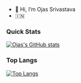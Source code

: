 - 👋 Hi, I’m Ojas Srivastava
-  :india:

 
 ### Quick Stats
 
 [![Ojas's GitHub stats](https://github-readme-stats.vercel.app/api?username=Ojas-Sri&show_icons=true&theme=cobalt)](https://github.com/anuraghazra/github-readme-stats)
 
 
 
 ### Top Langs
 [![Top Langs](https://github-readme-stats.vercel.app/api/top-langs/?username=Ojas-Sri&theme=cobalt)](https://github.com/anuraghazra/github-readme-stats)
 
              
<!---
Ojas-Sri/Ojas-Sri is a ✨ special ✨ repository because its `README.md` (this file) appears on your GitHub profile.
You can click the Preview link to take a look at your changes.
--->
